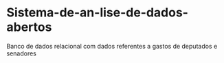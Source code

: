 # Sistema-de-an-lise-de-dados-abertos
Banco de dados relacional com dados referentes a gastos de deputados e senadores
